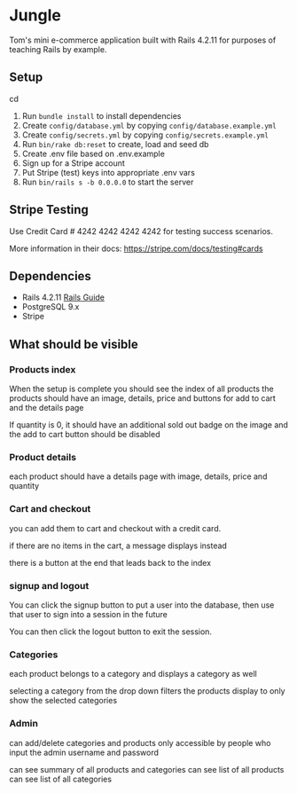 # Jungle

Tom's mini e-commerce application built with Rails 4.2.11 for purposes of teaching Rails by example.
## Setup
cd
1. Run `bundle install` to install dependencies
2. Create `config/database.yml` by copying `config/database.example.yml`
3. Create `config/secrets.yml` by copying `config/secrets.example.yml`
4. Run `bin/rake db:reset` to create, load and seed db
5. Create .env file based on .env.example
6. Sign up for a Stripe account
7. Put Stripe (test) keys into appropriate .env vars
8. Run `bin/rails s -b 0.0.0.0` to start the server

## Stripe Testing

Use Credit Card # 4242 4242 4242 4242
for testing success scenarios.

More information in their docs: <https://stripe.com/docs/testing#cards>

## Dependencies

* Rails 4.2.11 [Rails Guide](http://guides.rubyonrails.org/v4.2/)
* PostgreSQL 9.x
* Stripe

## What should be visible

### Products index
When the setup is complete you should see the index of all products
the products should have an image, details, price and buttons for add to cart and the details page

If quantity is 0, it should have an additional sold out badge on the image 
and the add to cart button should be disabled

### Product details
each product should have a details page with image, details, price and quantity

### Cart and checkout
you can add them to cart and checkout with a credit card. 

if there are no items in the cart, a message displays instead

there is a button at the end that leads back to the index

### signup and logout
You can click the signup button to put a user into the database, then
use that user to sign into a session in the future

You can then click the logout button to exit the session. 

### Categories
each product belongs to a category and displays a category as well

selecting a category from the drop down filters the products display to only
show the selected categories
### Admin
can add/delete categories and products
only accessible by people who input the admin username and password

can see summary of all products and categories
can see list of all products
can see list of all categories
